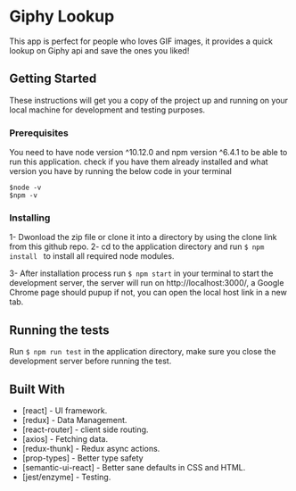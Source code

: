 # Giphy Lookup

This app is perfect for people who loves GIF images, it provides a quick lookup on Giphy api and save the ones you liked!

## Getting Started

These instructions will get you a copy of the project up and running on your local machine for development and testing purposes.

### Prerequisites

You need to have node version ^10.12.0 and npm version ^6.4.1 to be able to run this application. check if you have them already installed and what version you have by
running the below code in your terminal

```
$node -v
$npm -v
```

### Installing

1- Dwonload the zip file or clone it into a directory by using the clone link from this github repo.
2- cd to the application directory and run 
```$ npm install ``` 
to install all required node modules.

3- After installation process run 
```$ npm start``` 
in your terminal to start the development server, the server will run on http://localhost:3000/, a Google Chrome page should pupup if not, you can open the local host link in a new tab.


## Running the tests

Run ```$ npm run test``` in the application directory, make sure you close the development server before running the test.


## Built With

* [react] - UI framework.
* [redux] - Data Management.
* [react-router] - client side routing.
* [axios] - Fetching data.
* [redux-thunk] - Redux async actions.
* [prop-types] - Better type safety
* [semantic-ui-react] - Better sane defaults in CSS and HTML.
* [jest/enzyme] - Testing.
